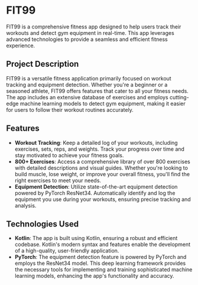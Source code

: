 # FIT99

FIT99 is a comprehensive fitness app designed to help users track their workouts and detect gym equipment in real-time. This app leverages advanced technologies to provide a seamless and efficient fitness experience.

## Project Description

FIT99 is a versatile fitness application primarily focused on workout tracking and equipment detection. Whether you're a beginner or a seasoned athlete, FIT99 offers features that cater to all your fitness needs. The app includes an extensive database of exercises and employs cutting-edge machine learning models to detect gym equipment, making it easier for users to follow their workout routines accurately.

## Features

- **Workout Tracking**: Keep a detailed log of your workouts, including exercises, sets, reps, and weights. Track your progress over time and stay motivated to achieve your fitness goals.
- **800+ Exercises**: Access a comprehensive library of over 800 exercises with detailed descriptions and visual guides. Whether you're looking to build muscle, lose weight, or improve your overall fitness, you'll find the right exercises to meet your needs.
- **Equipment Detection**: Utilize state-of-the-art equipment detection powered by PyTorch ResNet34. Automatically identify and log the equipment you use during your workouts, ensuring precise tracking and analysis.

## Technologies Used

- **Kotlin**: The app is built using Kotlin, ensuring a robust and efficient codebase. Kotlin's modern syntax and features enable the development of a high-quality, user-friendly application.
- **PyTorch**: The equipment detection feature is powered by PyTorch and employs the ResNet34 model. This deep learning framework provides the necessary tools for implementing and training sophisticated machine learning models, enhancing the app's functionality and accuracy.

